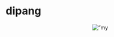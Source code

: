 # dipang
<p align= "center">
<img width=”200" height=”200" src=”https://github.com/user-attachments/assets/710783f2-82de-402d-b3fb-06aff8858001.png" alt=”my banner”>
